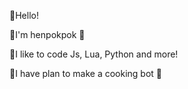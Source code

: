 🍮Hello!

🍪I'm henpokpok 🍦

🍫I like to code Js, Lua, Python and more!

🍔I have plan to make a cooking bot 🧋
<!---
henpokpok/henpokpok is a ✨ special ✨ repository because its `README.md` (this file) appears on your GitHub profile.
You can click the Preview link to take a look at your changes.
--->

